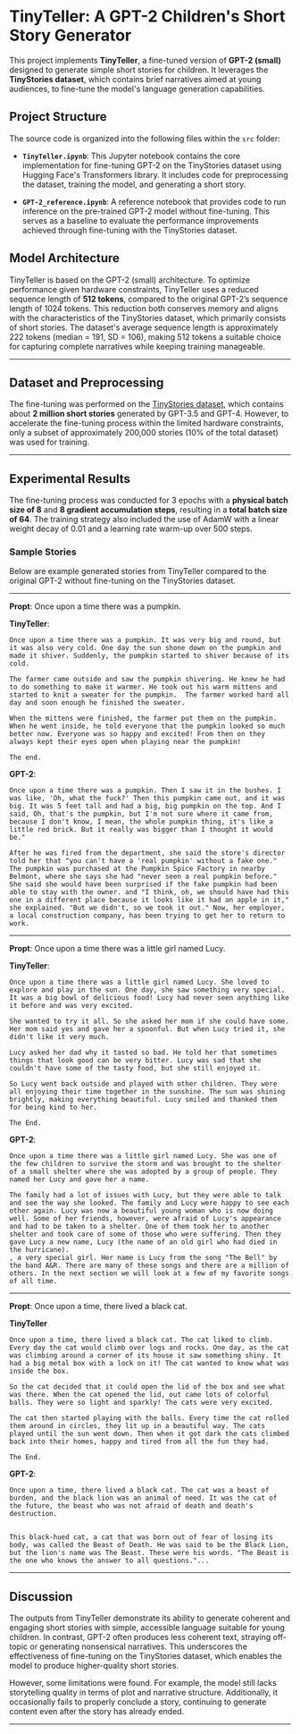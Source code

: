 # TinyTeller: A GPT-2 Children's Short Story Generator

This project implements **TinyTeller**, a fine-tuned version of **GPT-2 (small)** designed to generate simple short stories for children. It leverages the **TinyStories dataset**, which contains brief narratives aimed at young audiences, to fine-tune the model's language generation capabilities.

## Project Structure
The source code is organized into the following files within the `src` folder:

- **`TinyTeller.ipynb`**: This Jupyter notebook contains the core implementation for fine-tuning GPT-2 on the TinyStories dataset using Hugging Face's Transformers library. It includes code for preprocessing the dataset, training the model, and generating a short story.

- **`GPT-2_reference.ipynb`**: A reference notebook that provides code to run inference on the pre-trained GPT-2 model without fine-tuning. This serves as a baseline to evaluate the performance improvements achieved through fine-tuning with the TinyStories dataset.

## Model Architecture

TinyTeller is based on the GPT-2 (small) architecture. To optimize performance given hardware constraints, TinyTeller uses a reduced sequence length of **512 tokens**, compared to the original GPT-2’s sequence length of 1024 tokens. This reduction both conserves memory and aligns with the characteristics of the TinyStories dataset, which primarily consists of short stories. The dataset's average sequence length is approximately 222 tokens (median = 191, SD = 106), making 512 tokens a suitable choice for capturing complete narratives while keeping training manageable.

---

## Dataset and Preprocessing  

The fine-tuning was performed on the [TinyStories dataset](https://github.com/sri9s/tinystories-language-models.git), which contains about **2 million short stories** generated by GPT-3.5 and GPT-4. However, to accelerate the fine-tuning process within the limited hardware constraints, only a subset of approximately 200,000 stories (10% of the total dataset) was used for training.

---

## Experimental Results

The fine-tuning process was conducted for 3 epochs with a **physical batch size of 8** and **8 gradient accumulation steps**, resulting in a **total batch size of 64**. The training strategy also included the use of AdamW with a linear weight decay of 0.01 and a learning rate warm-up over 500 steps.

### Sample Stories 

Below are example generated stories from TinyTeller compared to the original GPT-2 without fine-tuning on the TinyStories dataset.

***

**Propt**: Once upon a time there was a pumpkin.

**TinyTeller**:
```
Once upon a time there was a pumpkin. It was very big and round, but it was also very cold. One day the sun shone down on the pumpkin and made it shiver. Suddenly, the pumpkin started to shiver because of its cold. 

The farmer came outside and saw the pumpkin shivering. He knew he had to do something to make it warmer. He took out his warm mittens and started to knit a sweater for the pumpkin.  The farmer worked hard all day and soon enough he finished the sweater.  
 
When the mittens were finished, the farmer put them on the pumpkin. When he went inside, he told everyone that the pumpkin looked so much better now. Everyone was so happy and excited! From then on they always kept their eyes open when playing near the pumpkin!

The end.
```

**GPT-2**:

```
Once upon a time there was a pumpkin. Then I saw it in the bushes. I was like, 'Oh, what the fuck?' Then this pumpkin came out, and it was big. It was 5 feet tall and had a big, big pumpkin on the top. And I said, Oh, that's the pumpkin, but I'm not sure where it came from, because I don't know, I mean, the whole pumpkin thing, it's like a little red brick. But it really was bigger than I thought it would be."

After he was fired from the department, she said the store's director told her that "you can't have a 'real pumpkin' without a fake one." The pumpkin was purchased at the Pumpkin Spice Factory in nearby Belmont, where she says she had "never seen a real pumpkin before." She said she would have been surprised if the fake pumpkin had been able to stay with the owner. and "I think, oh, we should have had this one in a different place because it looks like it had an apple in it," she explained. "But we didn't, so we took it out." Now, her employer, a local construction company, has been trying to get her to return to work.
```

***

**Propt**: Once upon a time there was a little girl named Lucy.

**TinyTeller**:
```
Once upon a time there was a little girl named Lucy. She loved to explore and play in the sun. One day, she saw something very special. It was a big bowl of delicious food! Lucy had never seen anything like it before and was very excited.

She wanted to try it all. So she asked her mom if she could have some. Her mom said yes and gave her a spoonful. But when Lucy tried it, she didn't like it very much. 

Lucy asked her dad why it tasted so bad. He told her that sometimes things that look good can be very bitter. Lucy was sad that she couldn't have some of the tasty food, but she still enjoyed it.
 
So Lucy went back outside and played with other children. They were all enjoying their time together in the sunshine. The sun was shining brightly, making everything beautiful. Lucy smiled and thanked them for being kind to her.

The End. 
```

**GPT-2**:
```
Once upon a time there was a little girl named Lucy. She was one of the few children to survive the storm and was brought to the shelter of a small shelter where she was adopted by a group of people. They named her Lucy and gave her a name.

The family had a lot of issues with Lucy, but they were able to talk and see the way she looked. The family and Lucy were happy to see each other again. Lucy was now a beautiful young woman who is now doing well. Some of her friends, however, were afraid of Lucy's appearance and had to be taken to a shelter. One of them took her to another shelter and took care of some of those who were suffering. Then they gave Lucy a new name, Lucy (the name of an old girl who had died in the hurricane).
, a very special girl. Her name is Lucy from the song "The Bell" by the band A&R. There are many of these songs and there are a million of others. In the next section we will look at a few of my favorite songs of all time.
```
***

**Propt**: Once upon a time, there lived a black cat.

**TinyTeller**
```
Once upon a time, there lived a black cat. The cat liked to climb. Every day the cat would climb over logs and rocks. One day, as the cat was climbing around a corner of its house it saw something shiny. It had a big metal box with a lock on it! The cat wanted to know what was inside the box. 

So the cat decided that it could open the lid of the box and see what was there. When the cat opened the lid, out came lots of colorful balls. They were so light and sparkly! The cats were very excited.

The cat then started playing with the balls. Every time the cat rolled them around in circles, they lit up in a beautiful way. The cats played until the sun went down. Then when it got dark the cats climbed back into their homes, happy and tired from all the fun they had.

The End. 
```


**GPT-2**:
```
Once upon a time, there lived a black cat. The cat was a beast of burden, and the black lion was an animal of need. It was the cat of the future, the beast who was not afraid of death and death's destruction.


This black-hued cat, a cat that was born out of fear of losing its body, was called the Beast of Death. He was said to be the Black Lion, but the lion's name was The Beast. These were his words. "The Beast is the one who knows the answer to all questions."...
```

---

## Discussion 

The outputs from TinyTeller demonstrate its ability to generate coherent and engaging short stories with simple, accessible language suitable for young children. In contrast, GPT-2 often produces less coherent text, straying off-topic or generating nonsensical narratives. This underscores the effectiveness of fine-tuning on the TinyStories dataset, which enables the model to produce higher-quality short stories.

However, some limitations were found. For example, the model still lacks storytelling quality in terms of plot and narrative structure. Additionally, it occasionally fails to properly conclude a story, continuing to generate content even after the story has already ended.

---
